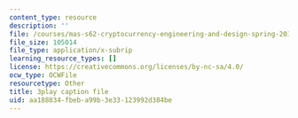 ```yaml
---
content_type: resource
description: ''
file: /courses/mas-s62-cryptocurrency-engineering-and-design-spring-2018/aa188834fbeba99b3e33123992d384be_mBdrvfytLDQ.srt
file_size: 105014
file_type: application/x-subrip
learning_resource_types: []
license: https://creativecommons.org/licenses/by-nc-sa/4.0/
ocw_type: OCWFile
resourcetype: Other
title: 3play caption file
uid: aa188834-fbeb-a99b-3e33-123992d384be
---
```

